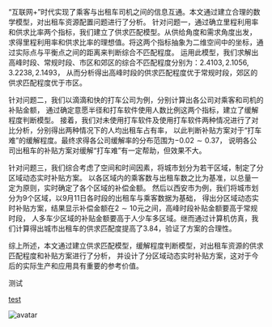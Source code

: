 “互联网+”时代实现了乘客与出租车司机之间的信息互通。本文通过建立合理的数学模型，对出租车资源配置问题进行了分析。
针对问题一，通过确立里程利用率和供求比率两个指标，我们建立了供求匹配模型。从供给角度和需求角度出发，
求得里程利用率和供求比率的理想值。将这两个指标抽象为二维空间中的坐标，通过实际点与平衡点之间的距离来判断综合不匹配程度。
运用此模型，我们求解出高峰时段、常规时段、市区和郊区的综合不匹配程度分别为：$2.4103, 2.1056, 3.2238, 2.1493$，
从而分析得出高峰时段的供求匹配程度优于常规时段，郊区的供求匹配程度优于市区。

针对问题二，我们以滴滴和快的打车公司为例，分别计算出各公司对乘客和司机的补贴金额，
通过确定意愿半径和打车软件使用人数比例这两个指标，建立了缓解程度判断模型。
接着，我们对未使用打车软件及使用打车软件两种情况进行了对比分析，分别得出两种情况下的人均出租车占有率，
以此判断补贴方案对于“打车难”的缓解程度。最终求得各公司缓解率的分布范围为$-0.02\sim 0.37$，
说明各公司出租车的补贴方案对缓解“打车难”有一定帮助，但效果不大。

针对问题三，我们综合考虑了空间和时间因素，将城市划分为若干区域，制定了分区域动态实时补贴方案。
以各区域内的乘客数与出租车数之比为基准，以总量一定为原则，实时确定了各个区域的补偿金额。
然后以西安市为例，我们将城市划分为$9$个区域，以9月11日各时段的出租车与乘客数据为基础，
得出分区域动态实时补贴方案，结果显示补偿金额在$2\sim 10$元之间，高峰时段补贴金额要高于常规时段，
人多车少区域的补贴金额要高于人少车多区域。继而通过计算机仿真，我们计算得出城市出租车的供求匹配度提高了$3.84%$，验证了方案的合理性。

综上所述，本文通过建立供求匹配模型，缓解程度判断模型，对出租车资源的供求匹配程度和补贴方案进行了分析，
并设计了分区域动态实时补贴方案，这对于今后的实际生产和应用具有重要的参考价值。

测试

[test](www.baidu.com)

![avatar](C:/Users/tczrr/PycharmProjects/FrameworkImplementationProjects/PyTex/resources/timg.jpg "scale=0.6")